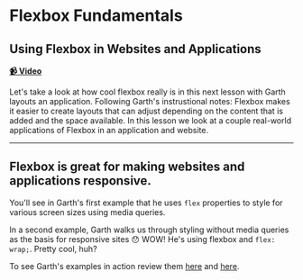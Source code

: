 # Flexbox Fundamentals

## Using Flexbox in Websites and Applications

**[📹 Video](https://egghead.io/lessons/flexbox-using-flexbox-in-websites-and-applications)**

Let's take a look at how cool flexbox really is in this next lesson with Garth layouts an application. Following Garth's instrustional notes: Flexbox makes it easier to create layouts that can adjust depending on the content that is added and the space available. In this lesson we look at a couple real-world applications of Flexbox in an application and website.

---

## Flexbox is great for making websites and applications responsive.

You'll see in Garth's first example that he uses `flex` properties to style for various screen sizes using media queries.

In a second example, Garth walks us through styling without media queries as the basis for responsive sites 😯 WOW! He's using flexbox and `flex: wrap;`. Pretty cool, huh?

To see Garth's examples in action review them [here](https://egghead.io/lessons/flexbox-using-flexbox-in-websites-and-applications#t=25) and [here](https://egghead.io/lessons/flexbox-using-flexbox-in-websites-and-applications#t=153).